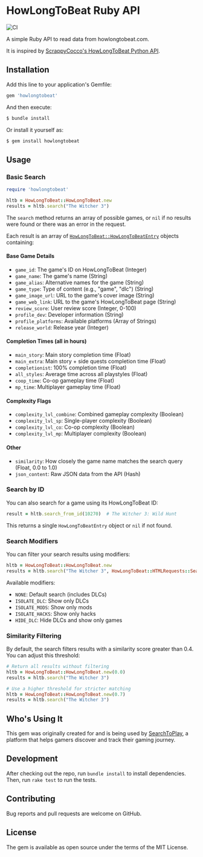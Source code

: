 # HowLongToBeat Ruby API

![CI](https://github.com/dpashutskii/howlongtobeat/actions/workflows/ci.yml/badge.svg)

A simple Ruby API to read data from howlongtobeat.com.

It is inspired by [ScrappyCocco's HowLongToBeat Python API](https://github.com/ScrappyCocco/HowLongToBeat-PythonAPI).

## Installation

Add this line to your application's Gemfile:

```ruby
gem 'howlongtobeat'
```

And then execute:
```bash
$ bundle install
```

Or install it yourself as:
```bash
$ gem install howlongtobeat
```

## Usage

### Basic Search

```ruby
require 'howlongtobeat'

hltb = HowLongToBeat::HowLongToBeat.new
results = hltb.search("The Witcher 3")
```

The `search` method returns an array of possible games, or `nil` if no results were found or there was an error in the request.

Each result is an array of [`HowLongToBeat::HowLongToBeatEntry`](https://github.com/dpashutskii/howlongtobeat/blob/main/lib/howlongtobeat/how_long_to_beat_entry.rb) objects containing:

#### Base Game Details
- `game_id`: The game's ID on HowLongToBeat (Integer)
- `game_name`: The game's name (String)
- `game_alias`: Alternative names for the game (String)
- `game_type`: Type of content (e.g., "game", "dlc") (String)
- `game_image_url`: URL to the game's cover image (String)
- `game_web_link`: URL to the game's HowLongToBeat page (String)
- `review_score`: User review score (Integer, 0-100)
- `profile_dev`: Developer information (String)
- `profile_platforms`: Available platforms (Array of Strings)
- `release_world`: Release year (Integer)

#### Completion Times (all in hours)
- `main_story`: Main story completion time (Float)
- `main_extra`: Main story + side quests completion time (Float)
- `completionist`: 100% completion time (Float)
- `all_styles`: Average time across all playstyles (Float)
- `coop_time`: Co-op gameplay time (Float)
- `mp_time`: Multiplayer gameplay time (Float)

#### Complexity Flags
- `complexity_lvl_combine`: Combined gameplay complexity (Boolean)
- `complexity_lvl_sp`: Single-player complexity (Boolean)
- `complexity_lvl_co`: Co-op complexity (Boolean)
- `complexity_lvl_mp`: Multiplayer complexity (Boolean)

#### Other
- `similarity`: How closely the game name matches the search query (Float, 0.0 to 1.0)
- `json_content`: Raw JSON data from the API (Hash)

### Search by ID

You can also search for a game using its HowLongToBeat ID:

```ruby
result = hltb.search_from_id(10270)  # The Witcher 3: Wild Hunt
```

This returns a single `HowLongToBeatEntry` object or `nil` if not found.

### Search Modifiers

You can filter your search results using modifiers:

```ruby
hltb = HowLongToBeat::HowLongToBeat.new
results = hltb.search("The Witcher 3", HowLongToBeat::HTMLRequests::SearchModifiers::HIDE_DLC)
```

Available modifiers:
- `NONE`: Default search (includes DLCs)
- `ISOLATE_DLC`: Show only DLCs
- `ISOLATE_MODS`: Show only mods
- `ISOLATE_HACKS`: Show only hacks
- `HIDE_DLC`: Hide DLCs and show only games

### Similarity Filtering

By default, the search filters results with a similarity score greater than 0.4. You can adjust this threshold:

```ruby
# Return all results without filtering
hltb = HowLongToBeat::HowLongToBeat.new(0.0)
results = hltb.search("The Witcher 3")

# Use a higher threshold for stricter matching
hltb = HowLongToBeat::HowLongToBeat.new(0.7)
results = hltb.search("The Witcher 3")
```

## Who's Using It

This gem was originally created for and is being used by [SearchToPlay](https://searchtoplay.com), a platform that helps gamers discover and track their gaming journey.

## Development

After checking out the repo, run `bundle install` to install dependencies. Then, run `rake test` to run the tests.

## Contributing

Bug reports and pull requests are welcome on GitHub.

## License

The gem is available as open source under the terms of the MIT License.
